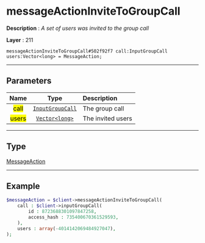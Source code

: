 # messageActionInviteToGroupCall

**Description** : *A set of users was invited to the group call*

**Layer** : 211

```tl
messageActionInviteToGroupCall#502f92f7 call:InputGroupCall users:Vector<long> = MessageAction;
```

---

## Parameters

| Name | Type | Description |
| :---: | :---: | :--- |
| <mark>call</mark> | [`InputGroupCall`](type/InputGroupCall) | The group call |
| <mark>users</mark> | [`Vector<long>`](type/long) | The invited users |

---

## Type

[MessageAction](type/MessageAction)

---

## Example

```php
$messageAction = $client->messageActionInviteToGroupCall(
	call : $client->inputGroupCall(
		id : 8723688301097847258,
		access_hash : 735400670361529593,
	),
	users : array(-4014142069484927047),
);
```